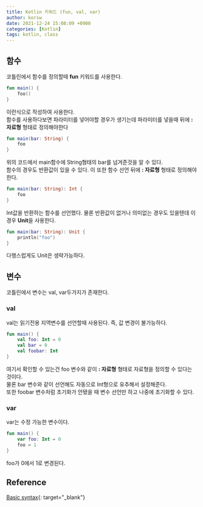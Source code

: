 ```yaml
---
title: Kotlin 키워드 (fun, val, var)
author: korsw
date: 2021-12-24 15:08:09 +0900
categories: [Kotlin]
tags: kotlin, class
---
```


## 함수
코틀린에서 함수를 정의할때 **fun** 키워드를 사용한다.

```kotlin
fun main() {
	foo()
}
```
이런식으로 작성하여 사용한다.<br/>
함수를 사용하다보면 파라미터를 넣어야할 경우가 생기는데 파라미터를 넣을때 뒤에 **: 자료형** 형태로 정의해야한다
```kotlin
fun main(bar: String) {
	foo
} 
```
위의 코드에서 main함수에 String형태의 bar를 넘겨준것을 알 수 있다.<br/>
함수의 경우도 반환값이 있을 수 있다. 이 또한 함수 선언 뒤에 **: 자료형** 형태로 정의해야한다.
```kotlin
fun main(bar: String): Int {
	foo
} 
```
Int값을 반환하는 함수를 선언했다.
물론 반환값이 없거나 의미없는 경우도 있을텐데 이 경우 **Unit**을 사용한다.
```kotlin
fun main(bar: String): Unit {
	println("foo")
} 
```
다행스럽게도 Unit은 생략가능하다.

## 변수

코틀린에서 변수는 val, var두가지가 존재한다.

### val
val는 읽기전용 지역변수를 선언할때 사용된다. 즉, 값 변경이 불가능하다.
```kotlin
fun main() {
	val foo: Int = 0
	val bar = 0
	val foobar: Int
} 
```
여기서 확인할 수 있는건 foo 변수와 같이 **: 자료형** 형태로 자료형을 정의할 수 있다는 것이다.<br/>
물론 bar 변수와 같이 선언해도 자동으로 Int형으로 유추해서 설정해준다.<br/>
또한 foobar 변수처럼 초기화가 안됐을 때 변수 선언만 하고 나중에 초기화할 수 있다.

### var
var는 수정 가능한 변수이다.
```kotlin
fun main() {
	var foo: Int = 0
	foo = 1
} 
```
foo가 0에서 1로 변경된다.


## Reference

[Basic syntax](https://kotlinlang.org/docs/basic-syntax.html){: target="_blank"}<br/>